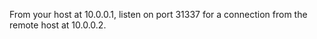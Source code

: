 From your host at 10.0.0.1, listen on port 31337 for a connection from the remote host at 10.0.0.2.
